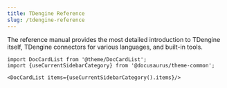 ```yaml
---
title: TDengine Reference
slug: /tdengine-reference
---
```


The reference manual provides the most detailed introduction to TDengine itself, TDengine connectors for various languages, and built-in tools.

```mdx-code-block
import DocCardList from '@theme/DocCardList';
import {useCurrentSidebarCategory} from '@docusaurus/theme-common';

<DocCardList items={useCurrentSidebarCategory().items}/>
```
